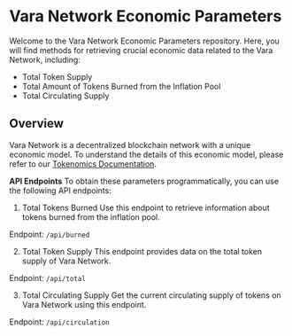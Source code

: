 # Vara Network Economic Parameters

Welcome to the Vara Network Economic Parameters repository. Here, you will find methods for retrieving crucial economic data related to the Vara Network, including:

- Total Token Supply
- Total Amount of Tokens Burned from the Inflation Pool
- Total Circulating Supply

## Overview

Vara Network is a decentralized blockchain network with a unique economic model. To understand the details of this economic model, please refer to our [Tokenomics Documentation](https://wiki.vara-network.io/docs/tokenomics/).

**API Endpoints**
To obtain these parameters programmatically, you can use the following API endpoints:

1. Total Tokens Burned
Use this endpoint to retrieve information about tokens burned from the inflation pool.

Endpoint: `/api/burned`

2. Total Token Supply
This endpoint provides data on the total token supply of Vara Network.

Endpoint: `/api/total`

3. Total Circulating Supply
Get the current circulating supply of tokens on Vara Network using this endpoint.

Endpoint: `/api/circulation`